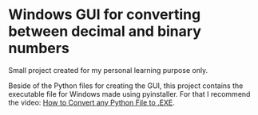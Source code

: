 # Windows GUI for converting between decimal and binary numbers

Small project created for my personal learning purpose only.

Beside of the Python files for creating the GUI, this project contains the executable file for Windows made using pyinstaller.
For that I recommend the video: [How to Convert any Python File to .EXE](https://www.youtube.com/watch?v=UZX5kH72Yx4).
